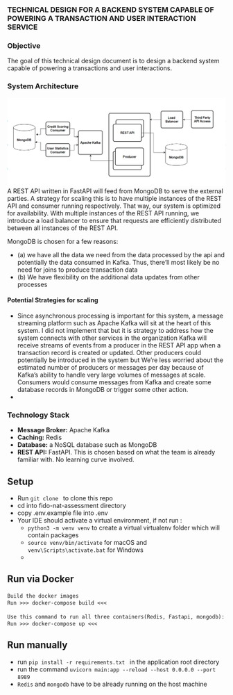 ### TECHNICAL DESIGN FOR A BACKEND SYSTEM CAPABLE OF POWERING A TRANSACTION AND USER INTERACTION SERVICE

### Objective
The goal of this technical design document is to design a backend system capable of powering a transactions and user interactions. 

### System Architecture
![Blank diagram](https://github.com/AsiakN/fido-nat-assessment/blob/master/system_architecture.png)
A REST API written in FastAPI will feed from MongoDB to serve the external parties.
A strategy for scaling this is to have multiple instances of the REST API and consumer running respectively. That way, our system is optimized for availability. With multiple instances of the REST API running, we introduce a load balancer to ensure that requests are efficiently distributed between all instances of the REST API.

MongoDB is chosen for a few reasons:
- (a) we have all the data we need from the data processed by the api and potentially the data consumed in Kafka. Thus, there’ll most likely be no need for joins to produce transaction data
- (b) We have flexibility on the additional data updates from other processes 


#### Potential Strategies for scaling
- Since asynchronous processing is important for this system, a message streaming platform such as Apache Kafka will sit at the heart of this system. I did not implement that but it is strategy to address how the system connects with other services in the organization
Kafka will receive streams of events from a producer in the REST API app when a transaction record is created or updated. Other producers could potentially be introduced in the system but We’re less worried about the estimated number of producers or messages per day because of Kafka’s ability to handle very large volumes of messages at scale.
Consumers would consume messages from Kafka and create some database records in MongoDB or trigger some other action.
- 
### Technology Stack
- **Message Broker:** Apache Kafka
- **Caching:** Redis
- **Database:** a NoSQL database such as MongoDB
- **REST API:** FastAPI. This is chosen based on what the team is already familiar with. No learning curve involved.


## Setup
- Run `git clone ` to clone this repo
- cd into fido-nat-assessment directory
- copy .env.example file into .env
- Your IDE should activate a virtual environment, if not run :
  - `python3 -m venv venv` to create a virtual virtualenv folder which will contain packages
  - `source venv/bin/activate` for macOS and `venv\Scripts\activate.bat` for Windows
  - 
## Run via Docker
```
Build the docker images
Run >>> docker-compose build <<<

Use this command to run all three containers(Redis, Fastapi, mongodb):
Run >>> docker-compose up <<<
```

## Run manually
- run `pip install -r requirements.txt ` in the application root directory
- run the command `uvicorn main:app --reload --host 0.0.0.0 --port 8989`
- `Redis` and `mongodb` have to be already running on the host machine
